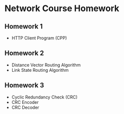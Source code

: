 # Network Course Homework
## Homework 1
- HTTP Client Program (CPP)

## Homework 2
- Distance Vector Routing Algorithm
- Link State Routing Algorithm

## Homework 3
- Cyclic Redundancy Check (CRC)
- CRC Encoder
- CRC Decoder
